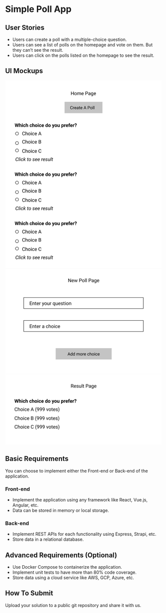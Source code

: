 # Simple Poll App

## User Stories
- Users can create a poll with a multiple-choice question.
- Users can see a list of polls on the homepage and vote on them. But they can’t see the result.
- Users can click on the polls listed on the homepage to see the result.

## UI Mockups
![Image of Home Page](images/home_page.svg)
![Image of New Poll Page](images/new_poll_page.svg)
![Image of Result Page](images/result_page.svg)

## Basic Requirements
You can choose to implement either the Front-end or Back-end of the application.

### Front-end
- Implement the application using any framework like React, Vue.js, Angular, etc.
- Data can be stored in memory or local storage.

### Back-end
- Implement REST APIs for each functionality using Express, Strapi, etc.
- Store data in a relational database.

## Advanced Requirements (Optional)
- Use Docker Compose to containerize the application.
- Implement unit tests to have more than 80% code coverage.
- Store data using a cloud service like AWS, GCP, Azure, etc.

## How To Submit
Upload your solution to a public git repository and share it with us.